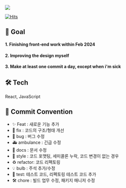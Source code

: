 <div><img src="https://capsule-render.vercel.app/api?type=waving&color=0:521cf2,100:42c330&height=200&section=header&text=COB&fontSize=90" /></div>

[![Hits](https://hits.seeyoufarm.com/api/count/incr/badge.svg?url=https%3A%2F%2Fgithub.com%2Fdudtlstm%2Fcob_client&count_bg=%23CEDBC5&title_bg=%23555555&icon=joomla.svg&icon_color=%23E7E7E7&title=curve&edge_flat=false)](https://hits.seeyoufarm.com)

## 💪 Goal
#### 1. Finishing front-end work within Feb 2024
#### 2. Improving the design myself
#### 3. Make at least one commit a day, except when i'm sick

## 🛠️ Tech

React, JavaScript

## 🎯 Commit Convention

- ✨ Feat : 새로운 기능 추가
- 🎨 fix : 코드의 구조/형태 개선
- 🐛 bug : 버그 수정
- 🚑 ambulance : 긴급 수정
- 📑 docs : 문서 수정
- 💄 style : 코드 포맷팅, 세미콜론 누락, 코드 변경이 없는 경우
- ♻️ refactor: 코드 리펙토링
- 💡 bulb : 주석 추가/수정
- 🧪 test: 테스트 코드, 리펙토링 테스트 코드 추가
- 🛠️ chore : 빌드 업무 수정, 패키지 매니저 수정